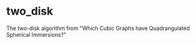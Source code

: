 # two_disk
The two-disk algorithm from "Which Cubic Graphs have Quadrangulated Spherical Immersions?"

